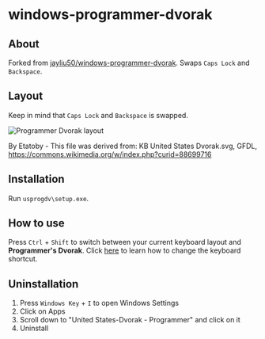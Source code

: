windows-programmer-dvorak
=========================
About
-----
Forked from [jayliu50/windows-programmer-dvorak](https://github.com/jayliu50/windows-programmer-dvorak). Swaps `Caps Lock` and `Backspace`.

Layout
------
Keep in mind that `Caps Lock` and `Backspace` is swapped.

![Programmer Dvorak layout](https://user-images.githubusercontent.com/56197853/116783257-13d90600-aa8e-11eb-83b2-277b385cde4e.png)

By Etatoby - This file was derived from:  KB United States Dvorak.svg, GFDL, https://commons.wikimedia.org/w/index.php?curid=88699716

Installation
------------
Run `usprogdv\setup.exe`.

How to use
----------
Press `Ctrl` + `Shift` to switch between your current keyboard layout and **Programmer's Dvorak**. Click [here](https://winaero.com/change-hotkeys-switch-keyboard-layout-windows-10/) to learn how to change the keyboard shortcut.


Uninstallation
--------------
1. Press `Windows Key` + `I` to open Windows Settings
2. Click on Apps
3. Scroll down to "United States-Dvorak - Programmer" and click on it
4. Uninstall
